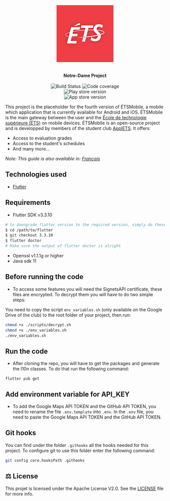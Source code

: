 <div align="center">
  <img src="https://raw.githubusercontent.com/ApplETS/Notre-Dame/master/docs/images/ETS_logo.png" />
  <p>
    <br /><strong>Notre-Dame Project</strong>
    <br />
    <br />
    <a href="https://github.com/ApplETS/Notre-Dame/actions/workflows/master-workflow.yaml" style="text-decoration: none;">
        <img src="https://github.com/ApplETS/Notre-Dame/actions/workflows/master-workflow.yaml/badge.svg?branch=master" alt="Build Status"/>
    </a>
    <img src="https://img.shields.io/endpoint?url=https://gist.githubusercontent.com/clubapplets-server/e51406de3b919a69f396642a2bcb413c/raw/notre_dame_master_badge_coverage.json" alt="Code coverage"/>
    <br />
    <img src="https://img.shields.io/endpoint?color=green&logo=google-play&logoColor=green&url=https%3A%2F%2Fplay.cuzi.workers.dev%2Fplay%3Fi%3Dca.etsmtl.applets.etsmobile%26l%3DPlay%2520Store%2520version%26m%3Dv%24version" alt="Play store version"/>
    <br />
    <img src="https://img.shields.io/itunes/v/557463461?label=App%20Store%20version&logo=appstore" alt="App store version"/>
    <br />
  </p>
</div>

This project is the placeholder for the fourth version of ÉTSMobile, a mobile which application that is currently
available for Android and iOS. ÉTSMobile is the main gateway between the user and
the [École de technologie supérieure (ÉTS)](https://www.etsmtl.ca/) on mobile devices. ÉTSMobile is an open-source
project and is developped by members of the student club [ApplETS](https://clubapplets.ca/). It offers:

* Access to evaluation grades
* Access to the student's schedules
* And many more...

_Note: This guide is also available in: [Français](https://github.com/ApplETS/Notre-Dame/blob/master/README.fr.md)_

## Technologies used

* [Flutter](https://flutter.dev)

## Requirements

- Flutter SDK v3.3.10
```sh
# to downgrade flutter version to the required version, simply do theses steps:
$ cd /path/to/flutter
$ git checkout 3.3.10
$ flutter doctor
# Make sure the output of flutter doctor is alright
```
- Openssl v1.1.1g or higher
- Java sdk 11

## Before running the code

- To access some features you will need the SignetsAPI certificate, these files are encrypted. To decrypt them you will have to do two simple steps:

You need to copy the script `env_variables.sh` (only available on the Google Drive of the club) to the root folder of your project, then run:

```sh
chmod +x ./scripts/decrypt.sh
chmod +x ./env_variables.sh
./env_variables.sh
```

## Run the code

- After cloning the repo, you will have to get the packages and generate the l10n classes. To do that run the following
  command:

```
flutter pub get
```

## Add environment variable for API_KEY

- To add the Google Maps API TOKEN and the GitHub API TOKEN, you need to rename the file `.env.template` into `.env`. In
  the `.env` file, you need to paste the Google Maps API TOKEN and the GitHub API TOKEN.

## Git hooks

You can find under the folder `.githooks` all the hooks needed for this project. To configure git to use this folder
enter the following command:

```bash
git config core.hooksPath .githooks
```

## ⚖️ License

This projet is licensed under the Apache License V2.0. See
the [LICENSE](https://github.com/ApplETS/Notre-Dame/blob/master/LICENSE) file for more info.
